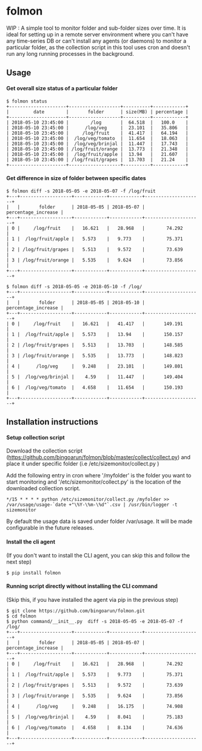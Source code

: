# folmon
WIP : A simple tool to monitor folder and sub-folder sizes over time. It is ideal for setting up in a remote server environment where you can't have any time-series DB or can't install any agents (or daemons) to monitor a particular folder, as the collection script in this tool uses cron and doesn't run any long running processes in the background.

## Usage

#### Get overall size status of a particular folder
```
$ folmon status
+---------------------+-------------------+----------+------------+
|         date        |       folder      | size(MB) | percentage |
+---------------------+-------------------+----------+------------+
| 2018-05-10 23:45:00 |        /log       |  64.518  |   100.0    |
| 2018-05-10 23:45:00 |      /log/veg     |  23.101  |   35.806   |
| 2018-05-10 23:45:00 |     /log/fruit    |  41.417  |   64.194   |
| 2018-05-10 23:45:00 |  /log/veg/tomato  |  11.654  |   18.063   |
| 2018-05-10 23:45:00 |  /log/veg/brinjal |  11.447  |   17.743   |
| 2018-05-10 23:45:00 | /log/fruit/orange |  13.773  |   21.348   |
| 2018-05-10 23:45:00 |  /log/fruit/apple |  13.94   |   21.607   |
| 2018-05-10 23:45:00 | /log/fruit/grapes |  13.703  |   21.24    |
+---------------------+-------------------+----------+------------+
```

#### Get difference in size of folder between specific dates

```
$ folmon diff -s 2018-05-05 -e 2018-05-07 -f /log/fruit
+---+-------------------+------------+------------+---------------------+
|   |       folder      | 2018-05-05 | 2018-05-07 | percentage_increase |
+---+-------------------+------------+------------+---------------------+
| 0 |     /log/fruit    |   16.621   |   28.968   |        74.292       |
| 1 |  /log/fruit/apple |   5.573    |   9.773    |        75.371       |
| 2 | /log/fruit/grapes |   5.513    |   9.572    |        73.639       |
| 3 | /log/fruit/orange |   5.535    |   9.624    |        73.856       |
+---+-------------------+------------+------------+---------------------+

$ folmon diff -s 2018-05-05 -e 2018-05-10 -f /log/
+---+-------------------+------------+------------+---------------------+
|   |       folder      | 2018-05-05 | 2018-05-10 | percentage_increase |
+---+-------------------+------------+------------+---------------------+
| 0 |     /log/fruit    |   16.621   |   41.417   |       149.191       |
| 1 |  /log/fruit/apple |   5.573    |   13.94    |       150.157       |
| 2 | /log/fruit/grapes |   5.513    |   13.703   |       148.585       |
| 3 | /log/fruit/orange |   5.535    |   13.773   |       148.823       |
| 4 |      /log/veg     |   9.248    |   23.101   |       149.801       |
| 5 |  /log/veg/brinjal |    4.59    |   11.447   |       149.404       |
| 6 |  /log/veg/tomato  |   4.658    |   11.654   |       150.193       |
+---+-------------------+------------+------------+---------------------+
```

## Installation instructions

#### Setup collection script

Download the collection script (https://github.com/bingoarun/folmon/blob/master/collect/collect.py) and place it under specific folder (i.e /etc/sizemonitor/collect.py ) 

Add the following entry in cron where '/myfolder' is the folder you want to start monitoring and '/etc/sizemonitor/collect.py' is the location of the downloaded collection script.
```
*/15 * * * * python /etc/sizemonitor/collect.py /myfolder >> /var/usage/usage-`date +"\%Y-\%m-\%d"`.csv | /usr/bin/logger -t sizemonitor
```
By default the usage data is saved under folder /var/usage. It will be made configurable in the future releases. 

#### Install the cli agent
(If you don't want to install the CLI agent, you can skip this and follow the next step)
```
$ pip install folmon
```

#### Running script directly without installing the CLI command
(Skip this, if you have installed the agent via pip in the previous step)

```
$ git clone https://github.com/bingoarun/folmon.git
$ cd folmon
$ python command/__init__.py  diff -s 2018-05-05 -e 2018-05-07 -f /log/
+---+-------------------+------------+------------+---------------------+
|   |       folder      | 2018-05-05 | 2018-05-07 | percentage_increase |
+---+-------------------+------------+------------+---------------------+
| 0 |     /log/fruit    |   16.621   |   28.968   |        74.292       |
| 1 |  /log/fruit/apple |   5.573    |   9.773    |        75.371       |
| 2 | /log/fruit/grapes |   5.513    |   9.572    |        73.639       |
| 3 | /log/fruit/orange |   5.535    |   9.624    |        73.856       |
| 4 |      /log/veg     |   9.248    |   16.175   |        74.908       |
| 5 |  /log/veg/brinjal |    4.59    |   8.041    |        75.183       |
| 6 |  /log/veg/tomato  |   4.658    |   8.134    |        74.636       |
+---+-------------------+------------+------------+---------------------+
```